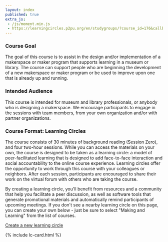 ```yaml
---
layout: index
published: true
extra_js:
 - /js/moment.min.js
 - https://learningcircles.p2pu.org/en/studygroups/?course_id=176&callback=renderCircles
---
```


### Course Goal
The goal of this course is to assist in the design and/or implementation of a makerspace or maker program that supports learning in a museum or library. The course can support people who are beginning the development of a new makerspace or maker program or be used to improve upon one that is already up and running.

### Intended Audience
This course is intended for museum and library professionals, or anybody who is designing a makerspace. We encourage participants to engage in the sessions with team members, from your own organization and/or with partner organizations. 

### Course Format: Learning Circles
The course consists of 30 minutes of background reading (Session Zero), and four two-hour sessions. While you can access the materials on your own, the course is designed to be taken as a learning circle: a model of peer-facilitated learning that is designed to add face-to-face interaction and social accountability to the online course experience. Learning circles offer the opportunity to work through this course with your colleagues or neighbors. After each session, participants are encouraged to share their work on the virtual forum with others who are taking the course. 

By creating a learning circle, you'll benefit from resources and a community that help you facilitate a peer discussion, as well as software tools that generate promotional materials and automatically remind participants of upcoming meetings. If you don't see a nearby learning circle on this page, you can create your own below - just be sure to select "Making and Learning" from the list of courses.
 
<p id="homepage-lc-button"><a href="https://learningcircles.p2pu.org/" class="btn btn-primary" id="lc-button">Create a new learning circle</a></p>

<div id="lc-container" class="row">
    <div class="col-md-4">{% include lc-card.html %}</div>
</div>



<script type="text/javascript">
    function renderCircle(circle, template) {
        var html = template.clone();
        html.find('.d-course_title').text(circle.course_title);
        html.find('.d-facilitator').text(circle.facilitator);
        html.find('.d-venue').text(circle.venue);
        html.find('.d-venue_address').text(circle.venue_address);
        html.find('.d-day').text(circle.day + 's');
        html.find('.d-start_date').text(moment(circle.start_date).format("Do MMMM YYYY"));
        html.find('.d-meeting_time').text(moment(circle.meeting_time, 'HH:mm:ss').format('LT'));
        html.find('.d-time_zone').text(circle.time_zone);
        html.find('.d-end_time').text(moment(circle.end_time, 'HH:mm:ss').format('LT'));
        html.find('.d-weeks').text(circle.weeks);
        html.find('.d-url').attr('href', circle.url);
        if (circle.image_url && circle.image_url.length > 0){
            html.find('.d-image_url').attr('src', circle.image_url);
        }
        return html;
    }

    function renderCircles(circles){
        var container = $('#lc-container');
        var template = $(container.children()[0]).clone();
        container.children().remove();
        for (var i = 0; i< circles.length; ++i){
            var lcHtml = renderCircle(circles[i], template);
            container.append(lcHtml);
        }
    }
</script>

